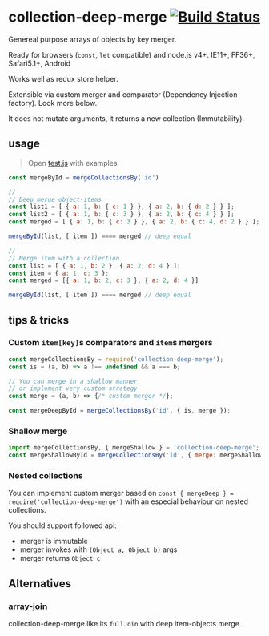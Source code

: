 # collection-deep-merge [![Build Status](https://travis-ci.org/a-x-/collection-deep-merge.svg?branch=master)](https://travis-ci.org/a-x-/collection-deep-merge)

Genereal purpose arrays of objects by key merger.

Ready for browsers (`const`, `let` compatible) and node.js v4+.
IE11+, FF36+, Safari5.1+, Android

Works well as redux store helper.

Extensible via custom merger and comparator (Dependency Injection factory). Look more below.

It does not mutate arguments, it returns a new collection (Immutability).

## usage

> Open [test.js](https://github.com/a-x-/collection-deep-merge/blob/master/test.js) with examples

```js
const mergeById = mergeCollectionsBy('id')

//
// Deep merge object-items
const list1 = [ { a: 1, b: { c: 1 } }, { a: 2, b: { d: 2 } } ];
const list2 = [ { a: 1, b: { c: 3 } }, { a: 2, b: { c: 4 } } ];
const merged = [ { a: 1, b: { c: 3 } }, { a: 2, b: { c: 4, d: 2 } } ];

mergeById(list, [ item ]) ==== merged // deep equal

//
// Merge item with a collection
const list = [ { a: 1, b: 2 }, { a: 2, d: 4 } ];
const item = { a: 1, c: 3 };
const merged = [{ a: 1, b: 2, c: 3 }, { a: 2, d: 4 }]

mergeById(list, [ item ]) ==== merged // deep equal
```

## tips & tricks

### Custom `item[key]`s comparators and `item`s mergers
```js
const mergeCollectionsBy = require('collection-deep-merge');
const is = (a, b) => a !== undefined && a === b;

// You can merge in a shallow manner
// or implement very custom strategy
const merge = (a, b) => {/* custom merger */};

const mergeDeepById = mergeCollectionsBy('id', { is, merge });
```

### Shallow merge
```js
import mergeCollectionsBy, { mergeShallow } = 'collection-deep-merge';
const mergeShallowById = mergeCollectionsBy('id', { merge: mergeShallow });
```

### Nested collections
You can implement custom merger based on
`const { mergeDeep } = require('collection-deep-merge')`
with an especial behaviour on nested collections.

You should support followed api:

- merger is immutable
- merger invokes with `(Object a, Object b)` args
- merger returns `Object c`

## Alternatives
### [array-join](https://github.com/iredchuk/array-join)
collection-deep-merge like its `fullJoin` with deep item-objects merge
